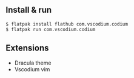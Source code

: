 ## Install & run

```
$ flatpak install flathub com.vscodium.codium
$ flatpak run com.vscodium.codium
```




## Extensions

- Dracula theme
- Vscodium vim
